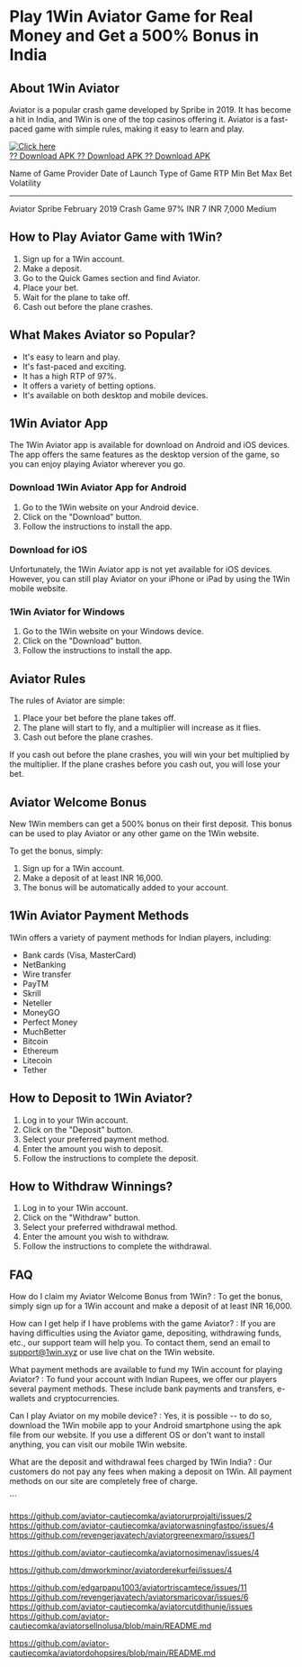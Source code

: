 # Play 1Win Aviator Game for Real Money and Get a 500% Bonus in India

## About 1Win Aviator

Aviator is a popular crash game developed by Spribe in 2019. It has
become a hit in India, and 1Win is one of the top casinos offering it.
Aviator is a fast-paced game with simple rules, making it easy to learn
and play.

[![Click
here](https://readscoops.com/wp-content/uploads/2023/03/Readscoop-aviator-1-1.jpg)](https://traff.sbs/deff)\
[?? Download APK ?? Download APK ?? Download
APK](https://traff.sbs/deff)

  Name of Game   Provider   Date of Launch   Type of Game   RTP   Min Bet   Max Bet     Volatility
  -------------- ---------- ---------------- -------------- ----- --------- ----------- ------------
  Aviator        Spribe     February 2019    Crash Game     97%   INR 7     INR 7,000   Medium

## How to Play Aviator Game with 1Win?

1.  Sign up for a 1Win account.
2.  Make a deposit.
3.  Go to the Quick Games section and find Aviator.
4.  Place your bet.
5.  Wait for the plane to take off.
6.  Cash out before the plane crashes.

## What Makes Aviator so Popular?

-   It\'s easy to learn and play.
-   It\'s fast-paced and exciting.
-   It has a high RTP of 97%.
-   It offers a variety of betting options.
-   It\'s available on both desktop and mobile devices.

## 1Win Aviator App

The 1Win Aviator app is available for download on Android and iOS
devices. The app offers the same features as the desktop version of the
game, so you can enjoy playing Aviator wherever you go.

### Download 1Win Aviator App for Android

1.  Go to the 1Win website on your Android device.
2.  Click on the "Download" button.
3.  Follow the instructions to install the app.

### Download for iOS

Unfortunately, the 1Win Aviator app is not yet available for iOS
devices. However, you can still play Aviator on your iPhone or iPad by
using the 1Win mobile website.

### 1Win Aviator for Windows

1.  Go to the 1Win website on your Windows device.
2.  Click on the "Download" button.
3.  Follow the instructions to install the app.

## Aviator Rules

The rules of Aviator are simple:

1.  Place your bet before the plane takes off.
2.  The plane will start to fly, and a multiplier will increase as it
    flies.
3.  Cash out before the plane crashes.

If you cash out before the plane crashes, you will win your bet
multiplied by the multiplier. If the plane crashes before you cash out,
you will lose your bet.

## Aviator Welcome Bonus

New 1Win members can get a 500% bonus on their first deposit. This bonus
can be used to play Aviator or any other game on the 1Win website.

To get the bonus, simply:

1.  Sign up for a 1Win account.
2.  Make a deposit of at least INR 16,000.
3.  The bonus will be automatically added to your account.

## 1Win Aviator Payment Methods

1Win offers a variety of payment methods for Indian players, including:

-   Bank cards (Visa, MasterCard)
-   NetBanking
-   Wire transfer
-   PayTM
-   Skrill
-   Neteller
-   MoneyGO
-   Perfect Money
-   MuchBetter
-   Bitcoin
-   Ethereum
-   Litecoin
-   Tether

## How to Deposit to 1Win Aviator?

1.  Log in to your 1Win account.
2.  Click on the "Deposit" button.
3.  Select your preferred payment method.
4.  Enter the amount you wish to deposit.
5.  Follow the instructions to complete the deposit.

## How to Withdraw Winnings?

1.  Log in to your 1Win account.
2.  Click on the "Withdraw" button.
3.  Select your preferred withdrawal method.
4.  Enter the amount you wish to withdraw.
5.  Follow the instructions to complete the withdrawal.

## FAQ

How do I claim my Aviator Welcome Bonus from 1Win?
:   To get the bonus, simply sign up for a 1Win account and make a
    deposit of at least INR 16,000.

How can I get help if I have problems with the game Aviator?
:   If you are having difficulties using the Aviator game, depositing,
    withdrawing funds, etc., our support team will help you. To contact
    them, send an email to support@1win.xyz or use live chat on the 1Win
    website.

What payment methods are available to fund my 1Win account for playing Aviator?
:   To fund your account with Indian Rupees, we offer our players
    several payment methods. These include bank payments and transfers,
    e-wallets and cryptocurrencies.

Can I play Aviator on my mobile device?
:   Yes, it is possible -- to do so, download the 1Win mobile app to
    your Android smartphone using the apk file from our website. If you
    use a different OS or don't want to install anything, you can visit
    our mobile 1Win website.

What are the deposit and withdrawal fees charged by 1Win India?
:   Our customers do not pay any fees when making a deposit on 1Win. All
    payment methods on our site are completely free of charge.

\`\`\`

https://github.com/aviator-cautiecomka/aviatorurprojalti/issues/2
https://github.com/aviator-cautiecomka/aviatorwasningfastpo/issues/4
https://github.com/revengerjavatech/aviatorgreenexmaro/issues/1

https://github.com/aviator-cautiecomka/aviatornosimenav/issues/4

https://github.com/dmworkminor/aviatorderekurfei/issues/4

https://github.com/edgarpapu1003/aviatortriscamtece/issues/11
https://github.com/revengerjavatech/aviatorsmaricovar/issues/6
https://github.com/aviator-cautiecomka/aviatorcutdithunje/issues
https://github.com/aviator-cautiecomka/aviatorsellnolusa/blob/main/README.md

https://github.com/aviator-cautiecomka/aviatordohopsires/blob/main/README.md
